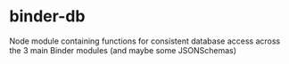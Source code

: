 # binder-db
Node module containing functions for consistent database access across the 3 main Binder modules (and maybe some JSONSchemas)
